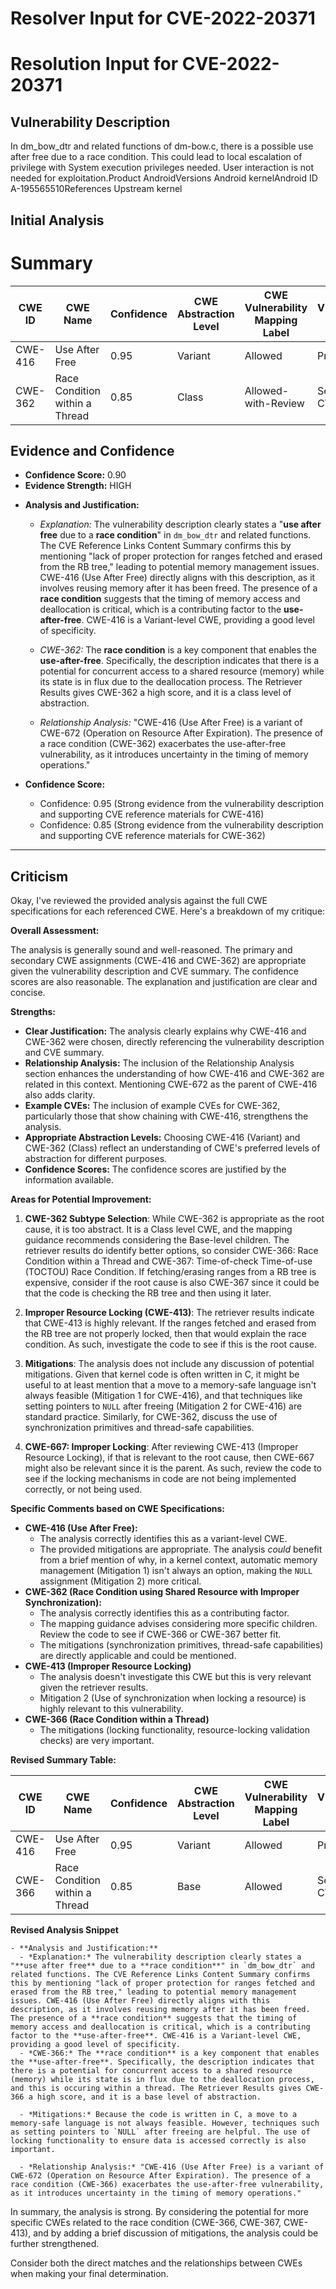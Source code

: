 # Resolver Input for CVE-2022-20371

# Resolution Input for CVE-2022-20371

## Vulnerability Description
In dm_bow_dtr and related functions of dm-bow.c, there is a possible use after free due to a race condition. This could lead to local escalation of privilege with System execution privileges needed. User interaction is not needed for exploitation.Product AndroidVersions Android kernelAndroid ID A-195565510References Upstream kernel

## Initial Analysis
# Summary
| CWE ID | CWE Name | Confidence | CWE Abstraction Level | CWE Vulnerability Mapping Label | CWE-Vulnerability Mapping Notes |
|---|---|---|---|---|---|
| CWE-416 | Use After Free | 0.95 | Variant | Allowed | Primary CWE |
| CWE-362 | Race Condition within a Thread | 0.85 | Class | Allowed-with-Review | Secondary CWE |

## Evidence and Confidence

*   **Confidence Score:** 0.90
*   **Evidence Strength:** HIGH

- **Analysis and Justification:**  
  - *Explanation:* The vulnerability description clearly states a "**use after free** due to a **race condition**" in `dm_bow_dtr` and related functions. The CVE Reference Links Content Summary confirms this by mentioning "lack of proper protection for ranges fetched and erased from the RB tree," leading to potential memory management issues. CWE-416 (Use After Free) directly aligns with this description, as it involves reusing memory after it has been freed. The presence of a **race condition** suggests that the timing of memory access and deallocation is critical, which is a contributing factor to the **use-after-free**. CWE-416 is a Variant-level CWE, providing a good level of specificity.
  - *CWE-362:* The **race condition** is a key component that enables the **use-after-free**. Specifically, the description indicates that there is a potential for concurrent access to a shared resource (memory) while its state is in flux due to the deallocation process. The Retriever Results gives CWE-362 a high score, and it is a class level of abstraction.
  
  - *Relationship Analysis:* "CWE-416 (Use After Free) is a variant of CWE-672 (Operation on Resource After Expiration). The presence of a race condition (CWE-362) exacerbates the use-after-free vulnerability, as it introduces uncertainty in the timing of memory operations."

- **Confidence Score:**  
  - Confidence: 0.95 (Strong evidence from the vulnerability description and supporting CVE reference materials for CWE-416)
  - Confidence: 0.85 (Strong evidence from the vulnerability description and supporting CVE reference materials for CWE-362)

---

## Criticism
Okay, I've reviewed the provided analysis against the full CWE specifications for each referenced CWE. Here's a breakdown of my critique:

**Overall Assessment:**

The analysis is generally sound and well-reasoned. The primary and secondary CWE assignments (CWE-416 and CWE-362) are appropriate given the vulnerability description and CVE summary. The confidence scores are also reasonable. The explanation and justification are clear and concise.

**Strengths:**

*   **Clear Justification:** The analysis clearly explains why CWE-416 and CWE-362 were chosen, directly referencing the vulnerability description and CVE summary.
*   **Relationship Analysis:** The inclusion of the Relationship Analysis section enhances the understanding of how CWE-416 and CWE-362 are related in this context.  Mentioning CWE-672 as the parent of CWE-416 also adds clarity.
*   **Example CVEs:** The inclusion of example CVEs for CWE-362, particularly those that show chaining with CWE-416, strengthens the analysis.
*   **Appropriate Abstraction Levels:** Choosing CWE-416 (Variant) and CWE-362 (Class) reflect an understanding of CWE's preferred levels of abstraction for different purposes.
*   **Confidence Scores:** The confidence scores are justified by the information available.

**Areas for Potential Improvement:**

1.  **CWE-362 Subtype Selection**: While CWE-362 is appropriate as the root cause, it is too abstract. It is a Class level CWE, and the mapping guidance recommends considering the Base-level children. The retriever results do identify better options, so consider CWE-366: Race Condition within a Thread and CWE-367: Time-of-check Time-of-use (TOCTOU) Race Condition. If fetching/erasing ranges from a RB tree is expensive, consider if the root cause is also CWE-367 since it could be that the code is checking the RB tree and then using it later.

2.  **Improper Resource Locking (CWE-413)**: The retriever results indicate that CWE-413 is highly relevant. If the ranges fetched and erased from the RB tree are not properly locked, then that would explain the race condition. As such, investigate the code to see if this is the root cause.

3.  **Mitigations**: The analysis does not include any discussion of potential mitigations. Given that kernel code is often written in C, it might be useful to at least mention that a move to a memory-safe language isn't always feasible (Mitigation 1 for CWE-416), and that techniques like setting pointers to `NULL` after freeing (Mitigation 2 for CWE-416) are standard practice. Similarly, for CWE-362, discuss the use of synchronization primitives and thread-safe capabilities.

4. **CWE-667: Improper Locking**: After reviewing CWE-413 (Improper Resource Locking), if that is relevant to the root cause, then CWE-667 might also be relevant since it is the parent. As such, review the code to see if the locking mechanisms in code are not being implemented correctly, or not being used.

**Specific Comments based on CWE Specifications:**

*   **CWE-416 (Use After Free):**
    *   The analysis correctly identifies this as a variant-level CWE.
    *   The provided mitigations are appropriate. The analysis *could* benefit from a brief mention of why, in a kernel context, automatic memory management (Mitigation 1) isn't always an option, making the `NULL` assignment (Mitigation 2) more critical.
*   **CWE-362 (Race Condition using Shared Resource with Improper Synchronization):**
    *   The analysis correctly identifies this as a contributing factor.
    *   The mapping guidance advises considering more specific children. Review the code to see if CWE-366 or CWE-367 better fit.
    *   The mitigations (synchronization primitives, thread-safe capabilities) are directly applicable and could be mentioned.
*   **CWE-413 (Improper Resource Locking)**
    *   The analysis doesn't investigate this CWE but this is very relevant given the retriever results.
    *   Mitigation 2 (Use of synchronization when locking a resource) is highly relevant to this vulnerability.
*   **CWE-366 (Race Condition within a Thread)**
    *   The mitigations (locking functionality, resource-locking validation checks) are very important.

**Revised Summary Table:**

| CWE ID | CWE Name | Confidence | CWE Abstraction Level | CWE Vulnerability Mapping Label | CWE-Vulnerability Mapping Notes |
|---|---|---|---|---|---|
| CWE-416 | Use After Free | 0.95 | Variant | Allowed | Primary CWE |
| CWE-366 | Race Condition within a Thread | 0.85 | Base | Allowed | Secondary CWE |

**Revised Analysis Snippet**
```
- **Analysis and Justification:**  
  - *Explanation:* The vulnerability description clearly states a "**use after free** due to a **race condition**" in `dm_bow_dtr` and related functions. The CVE Reference Links Content Summary confirms this by mentioning "lack of proper protection for ranges fetched and erased from the RB tree," leading to potential memory management issues. CWE-416 (Use After Free) directly aligns with this description, as it involves reusing memory after it has been freed. The presence of a **race condition** suggests that the timing of memory access and deallocation is critical, which is a contributing factor to the **use-after-free**. CWE-416 is a Variant-level CWE, providing a good level of specificity.
  - *CWE-366:* The **race condition** is a key component that enables the **use-after-free**. Specifically, the description indicates that there is a potential for concurrent access to a shared resource (memory) while its state is in flux due to the deallocation process, and this is occuring within a thread. The Retriever Results gives CWE-366 a high score, and it is a base level of abstraction.

  - *Mitigations:* Because the code is written in C, a move to a memory-safe language is not always feasible. However, techniques such as setting pointers to `NULL` after freeing are helpful. The use of locking functionality to ensure data is accessed correctly is also important.
  
  - *Relationship Analysis:* "CWE-416 (Use After Free) is a variant of CWE-672 (Operation on Resource After Expiration). The presence of a race condition (CWE-366) exacerbates the use-after-free vulnerability, as it introduces uncertainty in the timing of memory operations."
```

In summary, the analysis is strong. By considering the potential for more specific CWEs related to the race condition (CWE-366, CWE-367, CWE-413), and by adding a brief discussion of mitigations, the analysis could be further strengthened.

Consider both the direct matches and the relationships between CWEs
when making your final determination.
        